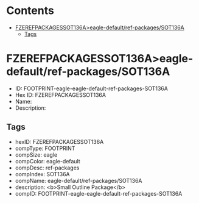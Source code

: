 



Contents
========

* [FZEREFPACKAGESSOT136A>eagle-default/ref-packages/SOT136A](#fzerefpackagessot136aeagle-defaultref-packagessot136a)
	* [Tags](#tags)

# FZEREFPACKAGESSOT136A>eagle-default/ref-packages/SOT136A

- ID: FOOTPRINT-eagle-eagle-default-ref-packages-SOT136A
- Hex ID: FZEREFPACKAGESSOT136A
- Name: 
- Description: 

## Tags

- hexID: FZEREFPACKAGESSOT136A
- oompType: FOOTPRINT
- oompSize: eagle
- oompColor: eagle-default
- oompDesc: ref-packages
- oompIndex: SOT136A
- oompName: eagle-default/ref-packages/SOT136A
- description: &lt;b&gt;Small Outline Package&lt;/b&gt;
- oompID: FOOTPRINT-eagle-eagle-default-ref-packages-SOT136A
